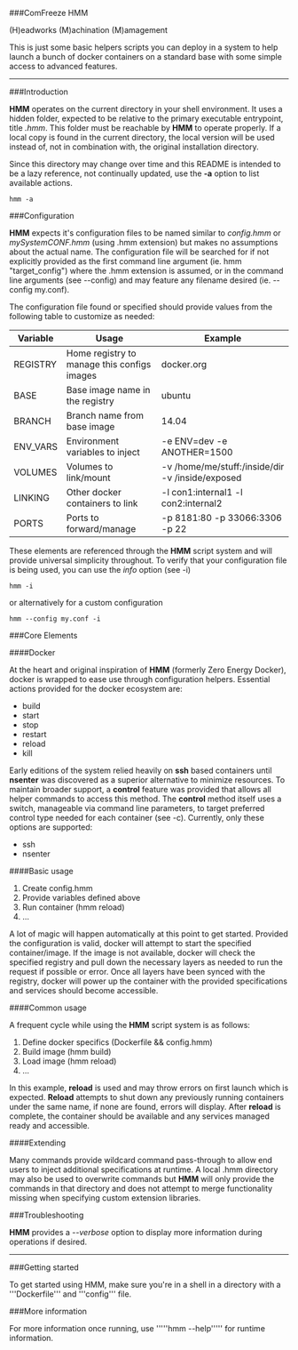 ###ComFreeze HMM

(H)eadworks (M)achination (M)amagement

This is just some basic helpers scripts you can deploy in a system to help launch a bunch of docker containers on a standard base with some simple access to advanced features.

---

###Introduction

**HMM** operates on the current directory in your shell environment.  It uses a hidden folder, expected to be relative to the primary executable entrypoint, title *.hmm*.  This folder must be reachable by **HMM** to operate properly.  If a local copy is found in the current directory, the local version will be used instead of, not in combination with, the original installation directory.

Since this directory may change over time and this README is intended to be a lazy reference, not continually updated, use the **-a** option to list available actions.

```
hmm -a
```

###Configuration

**HMM** expects it's configuration files to be named similar to *config.hmm* or *mySystemCONF.hmm* (using .hmm extension) but makes no assumptions about the actual name.  The configuration file will be searched for if not explicitly provided as the first command line argument (ie. hmm
"target_config") where the .hmm extension is assumed, or in the command line arguments (see --config) and may feature any filename desired (ie. --config my.conf).

The configuration file found or specified should provide values from the following table to customize as needed:

Variable      | Usage                                        | Example
------------- | -------------------------------------------- | -------------
 REGISTRY     | Home registry to manage this configs images  | docker.org
 BASE         | Base image name in the registry              | ubuntu
 BRANCH       | Branch name from base image                  | 14.04
 ENV_VARS     | Environment variables to inject              | -e ENV=dev -e ANOTHER=1500
 VOLUMES      | Volumes to link/mount                        | -v /home/me/stuff:/inside/dir -v /inside/exposed
 LINKING      | Other docker containers to link              | -l con1:internal1 -l con2:internal2
 PORTS        | Ports to forward/manage                      | -p 8181:80 -p 33066:3306 -p 22

These elements are referenced through the **HMM** script system and will provide universal simplicity throughout.  To verify that your configuration file is being used, you can use the *info* option (see -i)

```
hmm -i
```

or alternatively for a custom configuration

```
hmm --config my.conf -i
```

###Core Elements

####Docker

At the heart and original inspiration of **HMM** (formerly Zero Energy Docker), docker is wrapped to ease use through configuration helpers.  Essential actions provided for the docker ecosystem are:

* build
* start
* stop
* restart
* reload
* kill

Early editions of the system relied heavily on **ssh** based containers until **nsenter** was discovered as a superior alternative to minimize resources.  To maintain broader support, a **control** feature was provided that allows all helper commands to access this method.  The **control** method itself uses a switch, manageable via command line parameters, to target preferred control type needed for each container (see -c).  Currently, only these options are supported:

* ssh
* nsenter

####Basic usage

1. Create config.hmm
2. Provide variables defined above
3. Run container (hmm reload)
4. ...

A lot of magic will happen automatically at this point to get started.  Provided the configuration is valid, docker will attempt to start the specified container/image.  If the image is not available, docker will check the specified registry and pull down the necessary layers as needed to run the request if possible or error.  Once all layers have been synced with the registry, docker will power up the container with the provided specifications and services should become accessible.

####Common usage

A frequent cycle while using the **HMM** script system is as follows:

1. Define docker specifics (Dockerfile && config.hmm)
2. Build image (hmm build)
3. Load image (hmm reload)
4. ...

In this example, **reload** is used and may throw errors on first launch which is expected.  **Reload** attempts to shut down any previously running containers under the same name, if none are found, errors will display.  After **reload** is complete, the container should be available and any services managed ready and accessible.

####Extending

Many commands provide wildcard command pass-through to allow end users to inject additional specifications at runtime.  A local .hmm directory may also be used to overwrite commands but **HMM** will only provide the commands in that directory and does not attempt to merge functionality missing when specifying custom extension libraries.

###Troubleshooting

**HMM** provides a *--verbose* option to display more information during operations if desired.

---

###Getting started

To get started using HMM, make sure you're in a shell in a directory with a '''Dockerfile''' and '''config''' file.

###More information

For more information once running, use '''''hmm --help''''' for runtime information.